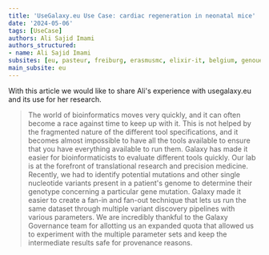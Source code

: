 ```yaml
---
title: 'UseGalaxy.eu Use Case: cardiac regeneration in neonatal mice'
date: '2024-05-06'
tags: [UseCase]
authors: Ali Sajid Imami
authors_structured:
- name: Ali Sajid Imami
subsites: [eu, pasteur, freiburg, erasmusmc, elixir-it, belgium, genouest]
main_subsite: eu
---
```


With this article we would like to share Ali's experience with usegalaxy.eu and its use for her research.

>The world of bioinformatics moves very quickly, and it can often become a race against time to keep up with it. This is not helped by the fragmented nature of the different tool specifications, and it becomes almost impossible to have all the tools available to ensure that you have everything available to run them. Galaxy has made it easier for bioinformaticists to evaluate different tools quickly. Our lab is at the forefront of translational research and precision medicine. Recently, we had to identify potential mutations and other single nucleotide variants present in a patient's genome to determine their genotype concerning a particular gene mutation. Galaxy made it easier to create a fan-in and fan-out technique that lets us run the same dataset through multiple variant discovery pipelines with various parameters. We are incredibly thankful to the Galaxy Governance team for allotting us an expanded quota that allowed us to experiment with the multiple parameter sets and keep the intermediate results safe for provenance reasons.
